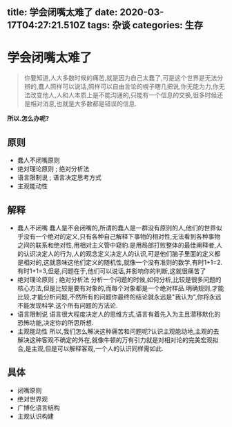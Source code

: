 title: 学会闭嘴太难了
date: 2020-03-17T04:27:21.510Z
tags: 杂谈
categories: 生存
---
# 学会闭嘴太难了
> 你要知道,人大多数时候的痛苦,就是因为自己太蠢了,可是这个世界是无法分辨的,蠢人照样可以说话,照样可以自由言论的幌子瞎几把说,你无能为力,你无法改变他人,人和人本质上是不能沟通的,只能有一个信息的交换,很多时候还是相对消息,也就是大多数都是错误的信息.

**所以.怎么办呢?**

## 原则
- 蠢人不闭嘴原则
- 绝对理论原则 ; 绝对分析法
- 语言限制说 ; 语言决定思考方式
- 主观能动性

## 解释
- 蠢人不闭嘴
蠢人是不会闭嘴的,所谓的蠢人是一群没有原则的人,他们的世界似乎没有一个绝对的定义,只有各种自己解释下事物的相对性,无法看到各种事物之间的联系和绝对性,用相对主义管中窥豹.是用局部打败整体的最佳阐释者,人的认识决定人的行为,人的观念定义决定人的认识,可是他们脑子里面的定义都是相对的,这就意味这他们定义的随机性,就像一个没有准则的数学,有时1+1=2.有时1+1=3,但是,问题在于,他们可以说话,并影响你的判断,这就很痛苦了
- 绝对理论原则 ; 绝对分析法
分析一个问题的时候,如何分析,比较是很多问题的核心方法,但是比较是要有对象的,而每个对象都是一个绝对样品.明确规则,才能比较,才能分析问题,不然所有的问题你最终的结论就永远是"我认为",你将永远不能发现科学.这个所有问题的方法论.
- 语言限制说
语言很大程度决定人的思维方式,语言有着先入为主且潜移默化的恐怖功能,决定你的所思所想.
- 主观能动性
所以,我们怎么解决这种痛苦和问题呢?认识主观能动地,主观的去解决这种客观不确定的外在,就像牛顿的万有引力就是对相对论的完美宏观拟合,是主观,但是可以解释客观,一个人的认识同样需如此.

## 具体
- 闭嘴原则
- 绝对世界观
- 广博化语言结构
- 主观认识构建
